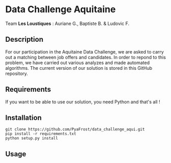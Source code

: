 # Data Challenge Aquitaine

Team **Les Loustiques** : Auriane G., Baptiste B. & Ludovic F.

## Description

For our participation in the Aquitaine Data Challenge, we are asked to carry out a matching between job offers and candidates.
In order to repond to this problem, we have carried out various analyzes and made automated algorithms.
The current version of our solution is stored in this GitHub repository.

## Requirements

If you want to be able to use our solution, you need Python and that's all ! 

## Installation

```
git clone https://github.com/PyaFrost/data_challenge_aqui.git
pip install -r requirements.txt
python setup.py install
```

## Usage
